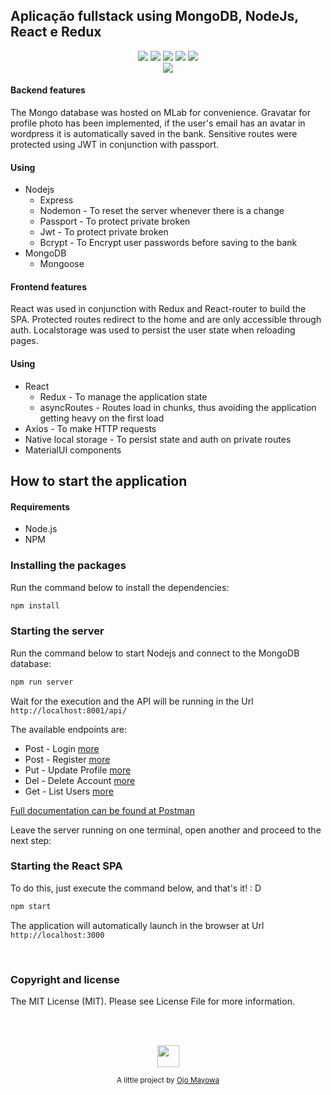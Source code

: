 ## Aplicação fullstack using MongoDB, NodeJs, React e Redux
<p align="center">
  <img src="https://img.shields.io/badge/Mongoose-5.1.1-blue.svg?colorB=449a45">
  <img src="https://img.shields.io/badge/React-16.3.2-blue.svg">
  <img src="https://img.shields.io/badge/Redux-4.0.0-blue.svg?colorB=764abc">
  <img src="https://img.shields.io/badge/Nodejs-9.11.1-blue.svg?colorB=90c53f">
  <img src="https://img.shields.io/badge/Express-4.16.3-blue.svg?colorB=47535e">
  <br/>
  <img src="./doc/img/crud.gif">
</p>

#### Backend features
The Mongo database was hosted on MLab for convenience.
Gravatar for profile photo has been implemented, if the user's email has an avatar
in wordpress it is automatically saved in the bank.
Sensitive routes were protected using JWT in conjunction with passport.


#### Using
- Nodejs
  * Express
  * Nodemon - To reset the server whenever there is a change
  * Passport - To protect private broken 
  * Jwt - To protect private broken
  * Bcrypt - To Encrypt user passwords before saving to the bank
- MongoDB
  * Mongoose

#### Frontend features
React was used in conjunction with Redux and React-router to build the SPA.
Protected routes redirect to the home and are only accessible through auth.
Localstorage was used to persist the user state when reloading pages.

#### Using
- React
  * Redux - To manage the application state
  * asyncRoutes - Routes load in chunks, thus avoiding the application getting heavy on the first load
- Axios - To make HTTP requests
- Native local storage - To persist state and auth on private routes
- MaterialUI components

## How to start the application

#### Requirements

- Node.js
- NPM

### Installing the packages


Run the command below to install the dependencies:
``` bash
npm install
```

### Starting the server


Run the command below to start Nodejs and connect to the MongoDB database:
``` bash
npm run server
```


Wait for the execution and the API will be running in the Url `http://localhost:8001/api/`

The available endpoints are:
- Post - Login [more](https://documenter.getpostman.com/view/4374482/teste-fullstack/RW87p9Mq#0e46cf7d-edf9-416c-bfab-84022d8a346e)
- Post - Register [more](https://documenter.getpostman.com/view/4374482/teste-fullstack/RW87p9Mq#db625518-ec7d-41c7-9894-189322033ac6)
- Put  - Update Profile [more](https://documenter.getpostman.com/view/4374482/teste-fullstack/RW87p9Mq#ee34ae20-fe46-46f5-8666-7ed784448d65)
- Del  - Delete Account [more](https://documenter.getpostman.com/view/4374482/teste-fullstack/RW87p9Mq#1481a07f-160a-4b9c-ba95-7ceb20266b53)
- Get  - List Users [more](https://documenter.getpostman.com/view/4374482/teste-fullstack/RW87p9Mq#5f812e40-7bf1-47e8-87bb-1390b2fdf70b)

[Full documentation can be found at Postman](https://documenter.getpostman.com/view/4374482/teste-fullstack/RW87p9Mq)

Leave the server running on one terminal, open another and proceed to the next step:

### Starting the React SPA

To do this, just execute the command below, and that's it! : D
``` bash
npm start
```

The application will automatically launch in the browser at Url `http://localhost:3000`

<br/>

### Copyright and license
The MIT License (MIT). Please see License File for more information.

<br/>
<br/>

<p align="center"><img src="http://www.mayor01.com/assets/img/apple-icon-180x180.png" width="35" height="35"/></p>
<p align="center">
<sub>A little project by <a href="http://www.mayor01.com/">Ojo Mayowa</a></sub>
</p>

